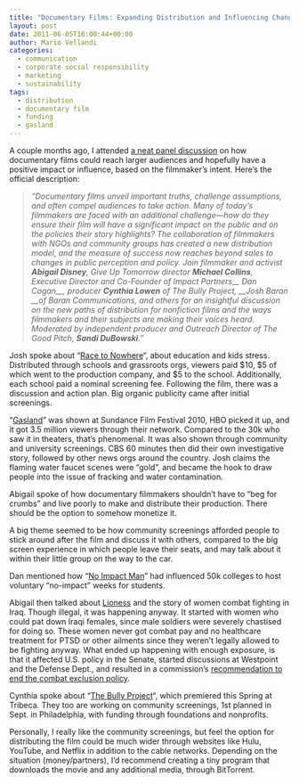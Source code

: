 ```yaml
---
title: "Documentary Films: Expanding Distribution and Influencing Change"
layout: post
date: 2011-06-05T16:00:44+00:00
author: Mario Vellandi
categories:
  - communication
  - corporate social responsibility
  - marketing
  - sustainability
tags:
  - distribution
  - documentary film
  - funding
  - gasland
---
```

A couple months ago, I attended [a neat panel discussion](http://www.tribecafilm.com/filmguide/tribeca_talks_industry_-_are_documentary_films_changing_the_world-film36880.html) on how documentary films could reach larger audiences and hopefully have a positive impact or influence, based on the filmmaker&#8217;s intent. Here&#8217;s the official description:

> *&#8220;Documentary films unveil important truths, challenge assumptions, and often compel audiences to take action. Many of today&#8217;s filmmakers are faced with an additional challenge—how do they ensure their film will have a significant impact on the public and on the policies their story highlights? The collaboration of filmmakers with NGOs and community groups has created a new distribution model, and the measure of success now reaches beyond sales to changes in public perception and policy. Join filmmaker and activist __Abigail Disney__, Give Up Tomorrow director __Michael Collins__, Executive Director and Co-Founder of Impact Partners__ Dan Cogan__, producer __Cynthia Lowen__ of The Bully Project, __Josh Baran __of Baran Communications, and others for an insightful discussion on the new paths of distribution for nonfiction films and the ways filmmakers and their subjects are making their voices heard. Moderated by independent producer and Outreach Director of The Good Pitch, __Sandi DuBowski__.&#8221;*

Josh spoke about &#8220;[Race to Nowhere](http://www.racetonowhere.com/)&#8220;, about education and kids stress. Distributed through schools and grassroots orgs, viewers paid $10, $5 of which went to the production company, and $5 to the school. Additionally, each school paid a nominal screening fee. Following the film, there was a discussion and action plan. Big organic publicity came after initial screenings.

&#8220;[Gasland](http://gaslandthemovie.com/)&#8221; was shown at Sundance Film Festival 2010, HBO picked it up, and it got 3.5 million viewers through their network. Compared to the 30k who saw it in theaters, that&#8217;s phenomenal. It was also shown through community and university screenings. CBS 60 minutes then did their own investigative story, followed by other news orgs around the country. Josh claims the flaming water faucet scenes were &#8220;gold&#8221;, and became the hook to draw people into the issue of fracking and water contamination.

Abigail spoke of how documentary filmmakers shouldn&#8217;t have to &#8220;beg for crumbs&#8221; and live poorly to make and distribute their production. There should be the option to somehow monetize it.

A big theme seemed to be how community screenings afforded people to stick around after the film and discuss it with others, compared to the big screen experience in which people leave their seats, and may talk about it within their little group on the way to the car.

Dan mentioned how &#8220;[No Impact Man](http://noimpactproject.org/movie/)&#8221; had influenced 50k colleges to host voluntary &#8220;no-impact&#8221; weeks for students.

Abigail then talked about [Lioness](http://www.lionessthefilm.com/) and the story of women combat fighting in Iraq. Though illegal, it was happening anyway. It started with women who could pat down Iraqi females, since male soldiers were severely chastised for doing so. These women never got combat pay and no healthcare treatment for PTSD or other ailments since they weren&#8217;t legally allowed to be fighting anyway. What ended up happening with enough exposure, is that it affected U.S. policy in the Senate, started discussions at Westpoint and the Defense Dept., and resulted in a commission&#8217;s [recommendation to end the combat exclusion policy](http://lionessthefilm.com/2011/03/pentagon-commission-recommends.html).

Cynthia spoke about &#8220;[The Bully Project](http://thebullyproject.com/)&#8220;, which premiered this Spring at Tribeca. They too are working on community screenings, 1st planned in Sept. in Philadelphia, with funding through foundations and nonprofits.

Personally, I really like the community screenings, but feel the option for distributing the film could be much wider through websites like Hulu, YouTube, and Netflix in addition to the cable networks. Depending on the situation (money/partners), I&#8217;d recommend creating a tiny program that downloads the movie and any additional media, through BitTorrent.

